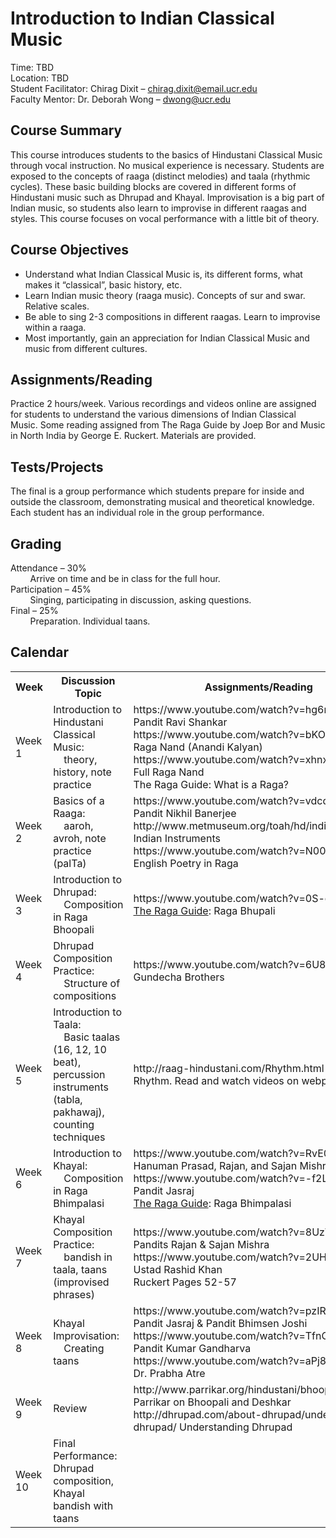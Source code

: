 # Introduction to Indian Classical Music

Time: TBD  
Location: TBD  
Student Facilitator: Chirag Dixit – chirag.dixit@email.ucr.edu  
Faculty Mentor: Dr. Deborah Wong – dwong@ucr.edu  

## Course Summary
This course introduces students to the basics of Hindustani Classical Music through vocal instruction.
No musical experience is necessary.
Students are exposed to the concepts of raaga (distinct melodies) and taala (rhythmic cycles).
These basic building blocks are covered in different forms of Hindustani music such as Dhrupad and Khayal.
Improvisation is a big part of Indian music, so students also learn to improvise in different raagas and styles.
This course focuses on vocal performance with a little bit of theory.

## Course Objectives
* Understand what Indian Classical Music is, its different forms, what makes it “classical”, basic history, etc.
* Learn Indian music theory (raaga music). Concepts of sur and swar. Relative scales.
* Be able to sing 2-3 compositions in different raagas. Learn to improvise within a raaga.
* Most importantly, gain an appreciation for Indian Classical Music and music from different cultures.

## Assignments/Reading
Practice 2 hours/week.
Various recordings and videos online are assigned for students to understand the various dimensions of Indian Classical Music.
Some reading assigned from The Raga Guide by Joep Bor and Music in North India by George E. Ruckert.
Materials are provided.

## Tests/Projects
The final is a group performance which students prepare for inside and outside the classroom, demonstrating musical and theoretical knowledge.
Each student has an individual role in the group performance.

## Grading
Attendance – 30%  
&nbsp;&nbsp;&nbsp;&nbsp;&nbsp;&nbsp;&nbsp;&nbsp;Arrive on time and be in class for the full hour.  
Participation – 45%  
&nbsp;&nbsp;&nbsp;&nbsp;&nbsp;&nbsp;&nbsp;&nbsp;Singing, participating in discussion, asking questions.  
Final – 25%  
&nbsp;&nbsp;&nbsp;&nbsp;&nbsp;&nbsp;&nbsp;&nbsp;Preparation. Individual taans.

## Calendar

<table>
  <tr>
    <th><b>Week</b><br></th>
    <th><b>Discussion Topic</b><br></th>
    <th><b>Assignments/Reading</b></th>
  </tr>
  
  <tr>
    <td>Week 1<br></td>
    <td>Introduction to Hindustani Classical Music:<br>
        &nbsp;&nbsp;&nbsp;&nbsp;theory, history, note practice
    </td>
    <td>https://www.youtube.com/watch?v=hg6nTQFHf78 Pandit Ravi Shankar<br>
        https://www.youtube.com/watch?v=bKOGFXvTY5E Raga Nand (Anandi Kalyan)<br>
        https://www.youtube.com/watch?v=xhnxyhfEdGk Full Raga Nand<br>
        The Raga Guide: What is a Raga?
    </td>
  </tr>
  
  <tr>
    <td>Week 2<br></td>
    <td>Basics of a Raaga:<br>
        &nbsp;&nbsp;&nbsp;&nbsp;aaroh, avroh, note practice (palTa)
    </td>
    <td>https://www.youtube.com/watch?v=vdcdbyGLz2M Pandit Nikhil Banerjee<br>
        http://www.metmuseum.org/toah/hd/indi/hd_indi.htm Indian Instruments<br>
        https://www.youtube.com/watch?v=N00R-mhB3oQ English Poetry in Raga
    </td>
  </tr>
  
  <tr>
    <td>Week 3<br></td>
    <td>Introduction to Dhrupad:<br>
        &nbsp;&nbsp;&nbsp;&nbsp;Composition in Raga Bhoopali
    </td>
    <td>https://www.youtube.com/watch?v=0S-ca4pSLYY<br>
        <u>The Raga Guide</u>: Raga Bhupali
    </td>
  </tr>  
  
  <tr>
    <td>Week 4<br></td>
    <td>Dhrupad Composition Practice:<br>
        &nbsp;&nbsp;&nbsp;&nbsp;Structure of compositions
    </td>
    <td>https://www.youtube.com/watch?v=6U8DAvnhS1c Gundecha Brothers
    </td>
  </tr>
  
  <tr>
    <td>Week 5<br></td>
    <td>Introduction to Taala:<br>
        &nbsp;&nbsp;&nbsp;&nbsp;Basic taalas (16, 12, 10 beat), 
        percussion instruments (tabla, pakhawaj), 
        counting techniques
    </td>
    <td>http://raag-hindustani.com/Rhythm.html<br>
        Rhythm. Read and watch videos on webpage
    </td>
  </tr>

  <tr>
    <td>Week 6<br></td>
    <td>Introduction to Khayal:<br>
        &nbsp;&nbsp;&nbsp;&nbsp;Composition in Raga Bhimpalasi
    </td>
    <td>https://www.youtube.com/watch?v=RvE00zRhxWI Hanuman Prasad, Rajan, and Sajan Mishra<br>
        https://www.youtube.com/watch?v=-f2LGUzlmNA Pandit Jasraj<br>
        <u>The Raga Guide</u>: Raga Bhimpalasi
    </td>
  </tr>

  <tr>
    <td>Week 7<br></td>
    <td>Khayal Composition Practice:<br>
        &nbsp;&nbsp;&nbsp;&nbsp;bandish in taala, 
        taans (improvised phrases)
    </td>
    <td>https://www.youtube.com/watch?v=8UzWjZh7XJo Pandits Rajan & Sajan Mishra<br>
        https://www.youtube.com/watch?v=2UH4X11mVk0 Ustad Rashid Khan<br>
        Ruckert Pages 52-57
    </td>
  </tr>
  
  <tr>
    <td>Week 8<br></td>
    <td>Khayal Improvisation:<br>
        &nbsp;&nbsp;&nbsp;&nbsp;Creating taans
    </td>
    <td>https://www.youtube.com/watch?v=pzIRNtrtpi0 Pandit Jasraj & Pandit Bhimsen Joshi<br>
        https://www.youtube.com/watch?v=TfnOBI2cMjE Pandit Kumar Gandharva<br>
        https://www.youtube.com/watch?v=aPj8nRdJ3B8 Dr. Prabha Atre<br>
    </td>
  </tr>
  
  
  <tr>
    <td>Week 9<br></td>
    <td>Review<br>
    </td>
    <td>http://www.parrikar.org/hindustani/bhoopali/ Rajan Parrikar on Bhoopali and Deshkar<br>
        http://dhrupad.com/about-dhrupad/understanding-dhrupad/ Understanding Dhrupad
    </td>
  </tr>
  
  <tr>
    <td>Week 10<br></td>
    <td>Final Performance:<br>
        Dhrupad composition, 
        Khayal bandish with taans
    </td>
    <td>
    </td>
  </tr>

</table>
